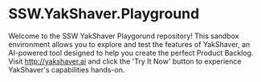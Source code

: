 # SSW.YakShaver.Playground
Welcome to the SSW YakShaver Playgorund repository! This sandbox environment allows you to explore and test the features of YakShaver, an AI-powered tool designed to help you create the perfect Product Backlog. Visit http://yakshaver.ai and click the 'Try It Now' button to experience YakShaver's capabilities hands-on.
